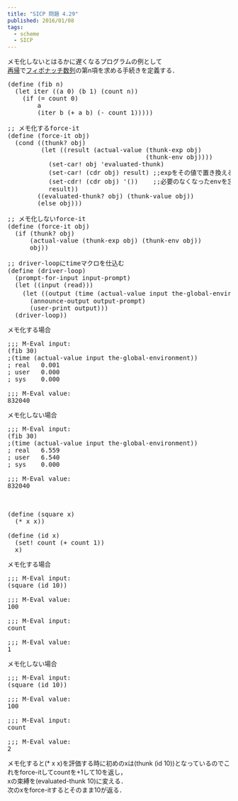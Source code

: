```yaml
---
title: "SICP 問題 4.29"
published: 2016/01/08
tags:
  - scheme
  - SICP
---
```


<p>メモ化しないとはるかに遅くなるプログラムの例として<br/>
<a class="keyword" href="http://d.hatena.ne.jp/keyword/%BA%C6%B5%A2">再帰</a>で<a class="keyword" href="http://d.hatena.ne.jp/keyword/%A5%D5%A5%A3%A5%DC%A5%CA%A5%C3%A5%C1%BF%F4%CE%F3">フィボナッチ数列</a>の第n項を求める手続きを定義する．</p>

<pre class="code lang-scheme" data-lang="scheme" data-unlink><span class="synSpecial">(</span><span class="synStatement">define</span> <span class="synSpecial">(</span>fib n<span class="synSpecial">)</span>
  <span class="synSpecial">(</span><span class="synStatement">let</span> iter <span class="synSpecial">((</span>a <span class="synConstant">0</span><span class="synSpecial">)</span> <span class="synSpecial">(</span>b <span class="synConstant">1</span><span class="synSpecial">)</span> <span class="synSpecial">(</span>count n<span class="synSpecial">))</span>
    <span class="synSpecial">(</span><span class="synStatement">if</span> <span class="synSpecial">(</span><span class="synIdentifier">=</span> count <span class="synConstant">0</span><span class="synSpecial">)</span>
        a
        <span class="synSpecial">(</span>iter b <span class="synSpecial">(</span><span class="synIdentifier">+</span> a b<span class="synSpecial">)</span> <span class="synSpecial">(</span><span class="synIdentifier">-</span> count <span class="synConstant">1</span><span class="synSpecial">)))))</span>

<span class="synComment">;; メモ化するforce-it</span>
<span class="synSpecial">(</span><span class="synStatement">define</span> <span class="synSpecial">(</span>force-it obj<span class="synSpecial">)</span>
  <span class="synSpecial">(</span><span class="synStatement">cond</span> <span class="synSpecial">((</span>thunk? obj<span class="synSpecial">)</span>
         <span class="synSpecial">(</span><span class="synStatement">let</span> <span class="synSpecial">((</span>result <span class="synSpecial">(</span>actual-value <span class="synSpecial">(</span>thunk-exp obj<span class="synSpecial">)</span>
                                     <span class="synSpecial">(</span>thunk-env obj<span class="synSpecial">))))</span>
           <span class="synSpecial">(</span><span class="synIdentifier">set-car!</span> obj <span class="synSpecial">'</span>evaluated-thunk<span class="synSpecial">)</span>
           <span class="synSpecial">(</span><span class="synIdentifier">set-car!</span> <span class="synSpecial">(</span><span class="synIdentifier">cdr</span> obj<span class="synSpecial">)</span> result<span class="synSpecial">)</span> <span class="synComment">;;expをその値で置き換える</span>
           <span class="synSpecial">(</span><span class="synIdentifier">set-cdr!</span> <span class="synSpecial">(</span><span class="synIdentifier">cdr</span> obj<span class="synSpecial">)</span> <span class="synSpecial">'())</span>    <span class="synComment">;;必要のなくなったenvを忘れる</span>
           result<span class="synSpecial">))</span>
        <span class="synSpecial">((</span>evaluated-thunk? obj<span class="synSpecial">)</span> <span class="synSpecial">(</span>thunk-value obj<span class="synSpecial">))</span>
        <span class="synSpecial">(</span><span class="synStatement">else</span> obj<span class="synSpecial">)))</span>

<span class="synComment">;; メモ化しないforce-it</span>
<span class="synSpecial">(</span><span class="synStatement">define</span> <span class="synSpecial">(</span>force-it obj<span class="synSpecial">)</span>
  <span class="synSpecial">(</span><span class="synStatement">if</span> <span class="synSpecial">(</span>thunk? obj<span class="synSpecial">)</span>
      <span class="synSpecial">(</span>actual-value <span class="synSpecial">(</span>thunk-exp obj<span class="synSpecial">)</span> <span class="synSpecial">(</span>thunk-env obj<span class="synSpecial">))</span>
      obj<span class="synSpecial">))</span>

<span class="synComment">;; driver-loopにtimeマクロを仕込む</span>
<span class="synSpecial">(</span><span class="synStatement">define</span> <span class="synSpecial">(</span>driver-loop<span class="synSpecial">)</span>
  <span class="synSpecial">(</span>prompt-for-input input-prompt<span class="synSpecial">)</span>
  <span class="synSpecial">(</span><span class="synStatement">let</span> <span class="synSpecial">((</span>input <span class="synSpecial">(</span><span class="synIdentifier">read</span><span class="synSpecial">)))</span>
    <span class="synSpecial">(</span><span class="synStatement">let</span> <span class="synSpecial">((</span>output <span class="synSpecial">(</span>time <span class="synSpecial">(</span>actual-value input the-global-environment<span class="synSpecial">))))</span> <span class="synComment">;;ここにtimeマクロ</span>
      <span class="synSpecial">(</span>announce-output output-prompt<span class="synSpecial">)</span>
      <span class="synSpecial">(</span>user-print output<span class="synSpecial">)))</span>
  <span class="synSpecial">(</span>driver-loop<span class="synSpecial">))</span>
</pre>


<p>メモ化する場合</p>

<pre class="code lang-scheme" data-lang="scheme" data-unlink><span class="synComment">;;; M-Eval input:</span>
<span class="synSpecial">(</span>fib <span class="synConstant">30</span><span class="synSpecial">)</span>
<span class="synComment">;(time (actual-value input the-global-environment))</span>
<span class="synComment">; real   0.001</span>
<span class="synComment">; user   0.000</span>
<span class="synComment">; sys    0.000</span>

<span class="synComment">;;; M-Eval value:</span>
<span class="synConstant">832040</span>
</pre>


<p>メモ化しない場合</p>

<pre class="code lang-scheme" data-lang="scheme" data-unlink><span class="synComment">;;; M-Eval input:</span>
<span class="synSpecial">(</span>fib <span class="synConstant">30</span><span class="synSpecial">)</span>
<span class="synComment">;(time (actual-value input the-global-environment))</span>
<span class="synComment">; real   6.559</span>
<span class="synComment">; user   6.540</span>
<span class="synComment">; sys    0.000</span>

<span class="synComment">;;; M-Eval value:</span>
<span class="synConstant">832040</span>
</pre>


<p>　</p>

<pre class="code lang-scheme" data-lang="scheme" data-unlink><span class="synSpecial">(</span><span class="synStatement">define</span> <span class="synSpecial">(</span>square x<span class="synSpecial">)</span>
  <span class="synSpecial">(</span><span class="synIdentifier">*</span> x x<span class="synSpecial">))</span>

<span class="synSpecial">(</span><span class="synStatement">define</span> <span class="synSpecial">(</span>id x<span class="synSpecial">)</span>
  <span class="synSpecial">(</span><span class="synStatement">set!</span> count <span class="synSpecial">(</span><span class="synIdentifier">+</span> count <span class="synConstant">1</span><span class="synSpecial">))</span>
  x<span class="synSpecial">)</span>
</pre>


<p>メモ化する場合</p>

<pre class="code lang-scheme" data-lang="scheme" data-unlink><span class="synComment">;;; M-Eval input:</span>
<span class="synSpecial">(</span>square <span class="synSpecial">(</span>id <span class="synConstant">10</span><span class="synSpecial">))</span>

<span class="synComment">;;; M-Eval value:</span>
<span class="synConstant">100</span>

<span class="synComment">;;; M-Eval input:</span>
count

<span class="synComment">;;; M-Eval value:</span>
<span class="synConstant">1</span>
</pre>


<p>メモ化しない場合</p>

<pre class="code lang-scheme" data-lang="scheme" data-unlink><span class="synComment">;;; M-Eval input:</span>
<span class="synSpecial">(</span>square <span class="synSpecial">(</span>id <span class="synConstant">10</span><span class="synSpecial">))</span>

<span class="synComment">;;; M-Eval value:</span>
<span class="synConstant">100</span>

<span class="synComment">;;; M-Eval input:</span>
count

<span class="synComment">;;; M-Eval value:</span>
<span class="synConstant">2</span>
</pre>


<p>メモ化すると(* x x)を評価する時に初めのxは(thunk (id 10))となっているのでこれをforce-itしてcountを+1して10を返し，<br/>
xの束縛を(evaluated-thunk 10)に変える．<br/>
次のxをforce-itするとそのまま10が返る．</p>

